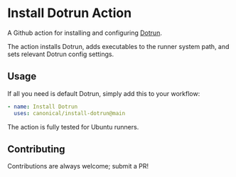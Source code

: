 # Install Dotrun Action

A Github action for installing and configuring [Dotrun](https://snapcraft.io/dotrun).

The action installs Dotrun, adds executables to the runner system path, and sets relevant Dotrun config settings.

## Usage

If all you need is default Dotrun, simply add this to your workflow:

```yaml
- name: Install Dotrun
  uses: canonical/install-dotrun@main
```

The action is fully tested for Ubuntu runners.

## Contributing

Contributions are always welcome; submit a PR!
